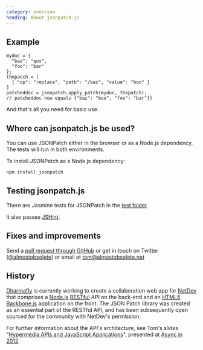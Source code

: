 ```yaml
--- 
category: overview
heading: About jsonpatch.js
---
```


Example
-------

    mydoc = {
      "baz": "qux",
      "foo": "bar"
    };
    thepatch = [
      { "op": "replace", "path": "/baz", "value": "boo" }
    ]
    patcheddoc = jsonpatch.apply_patch(mydoc, thepatch);
    // patcheddoc now equals {"baz": "boo", "foo": "bar"}}

And that's all you need for basic use.

Where can jsonpatch.js be used?
-------------------------------

You can use JSONPatch either in the browser or as a Node.js dependency. The tests will run in both environments.

To install JSONPatch as a Node.js dependency:

    npm install jsonpatch


Testing jsonpatch.js
--------------------

There are Jasmine tests for JSONPatch in the [test folder](https://github.com/dharmafly/jsonpatch.js/tree/master/test).

It also passes [JSHint](http://www.jshint.com).


Fixes and improvements
----------------------

Send a [pull request through GitHub](http://github.com/dharmafly/jsonpatch.js) or get in touch on Twitter ([@almostobsolete](https://twitter.com/almostobsolete)) or email at [tom@almostobsolete.net](mailto:tom@almostobsolete.net)


History
-------

[Dharmafly][df] is currently working to create a collaboration web app for [NetDev][netdev] that comprises a [Node.js][node] [RESTful][rest] API on the back-end and an [HTML5][html5] [Backbone.js][backbone] application on the front. The JSON Patch library was created as an essential part of the RESTful API, and has been subsequently open sourced for the community with NetDev's permission.

For further information about the API's architecture, see Tom's slides "[Hypermedia APIs and JavaScript Applications][hypermedia-slides]", presented at [Async in 2012][hypermedia-event].


[df]: http://dharmafly.com
[netdev]: http://www.netdev.co.uk
[node]: http://nodejs.org
[backbone]: http://documentcloud.github.com/backbone/
[html5]: https://en.wikipedia.org/wiki/HTML5
[rest]: https://en.wikipedia.org/wiki/Representational_state_transfer
[hypermedia-event]: http://asyncjs.com/hypermedia/
[hypermedia-slides]: http://almostobsolete.net/talks/hypermedia/
